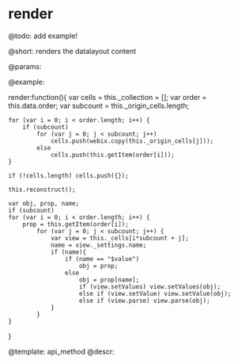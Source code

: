 render
=============

@todo: add example!

@short:
	renders the datalayout content
	

@params:



@example:

render:function(){
	var cells = this._collection = [];
	var order = this.data.order;
	var subcount = this._origin_cells.length;

	for (var i = 0; i < order.length; i++) {
		if (subcount)
			for (var j = 0; j < subcount; j++)
				cells.push(webix.copy(this._origin_cells[j]));
			else
				cells.push(this.getItem(order[i]));
	}

	if (!cells.length) cells.push({});

	this.reconstruct();

	var obj, prop, name;
	if (subcount)
	for (var i = 0; i < order.length; i++) {
		prop = this.getItem(order[i]);
			for (var j = 0; j < subcount; j++) {
				var view = this._cells[i*subcount + j];
				name = view._settings.name;
				if (name){
					if (name == "$value")
						obj = prop;
					else
						obj = prop[name];
						if (view.setValues) view.setValues(obj);
						else if (view.setValue) view.setValue(obj);
						else if (view.parse) view.parse(obj);
				}
			}
	}
}

@template:	api_method
@descr:

